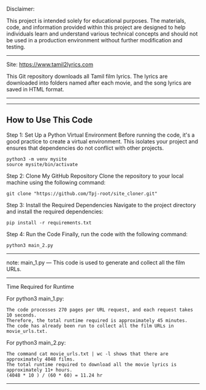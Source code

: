 Disclaimer:

This project is intended solely for educational purposes. The materials, code, and information provided within this project are designed to help individuals learn and understand various technical concepts and should not be used in a production environment without further modification and testing.


--------------------

Site: https://www.tamil2lyrics.com

This Git repository downloads all Tamil film lyrics. 
The lyrics are downloaded into folders named after each movie, and the song lyrics are saved in HTML format.

--------------------




--------------------
How to Use This Code
--------------------
Step 1: Set Up a Python Virtual Environment
Before running the code, it's a good practice to create a virtual environment. This isolates your project and ensures that dependencies do not conflict with other projects.

```
python3 -m venv mysite
source mysite/bin/activate
```

Step 2: Clone My GitHub Repository
Clone the repository to your local machine using the following command:

```
git clone "https://github.com/Tpj-root/site_cloner.git"
```

Step 3: Install the Required Dependencies
Navigate to the project directory and install the required dependencies:

```
pip install -r requirements.txt
```

Step 4: Run the Code
Finally, run the code with the following command:
```
python3 main_2.py
```

-------------------------

note:
main_1.py — This code is used to generate and collect all the film URLs.


-------------------------

Time Required for Runtime

For python3 main_1.py:

    The code processes 270 pages per URL request, and each request takes 10 seconds. 
    Therefore, the total runtime required is approximately 45 minutes. 
    The code has already been run to collect all the film URLs in movie_urls.txt.
    

For python3 main_2.py:

    The command cat movie_urls.txt | wc -l shows that there are approximately 4048 films.
    The total runtime required to download all the movie lyrics is approximately 11+ hours.
    (4048 * 10 ) / (60 * 60) = 11.24 hr


-------------------------






